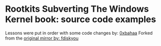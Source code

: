 # Rootkits Subverting The Windows Kernel book: source code examples

Lessons were put in order with some code changes by: [0xbahaa](https://patch8.com)
Forked from the [original mirror by: fdiskyou](https://github.com/fdiskyou/www.rootkit.com)

